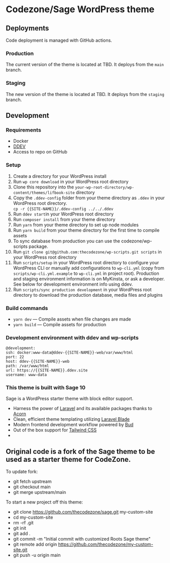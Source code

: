 Codezone/Sage WordPress theme
======================

## Deployments


Code deployment is managed with GitHub actions.

### Production
The current version of the theme is located at TBD. It deploys from the `main` branch.

### Staging
The new version of the theme is located at TBD. It deploys from the `staging` branch.

## Development

### Requirements
- Docker
- [DDEV](https://ddev.com/)
- Access to repo on GitHub

### Setup


1. Create a directory for your WordPress install
2. Run `wp core download` in your WordPress root directory
3. Clone this repository into the `your-wp-root-directory/wp-content/themes/lifbook-site` directory
4. Copy the `.ddev-config` folder from your theme directory as `.ddev` in your WordPress root directory. <br /> `cp -r {{SITE-NAME}}/.ddev-config ../../.ddev`
5. Run `ddev start`in your WordPress root directory
6. Run `composer install` from your theme directory
7. Run `yarn` from your theme directory to set up node modules
8. Run `yarn build` from your theme directory for the first time to compile assets
9. To sync database from production you can use the codezone/wp-scripts package.
10. Run `git clone git@github.com:thecodezone/wp-scripts.git scripts` in your WordPress root directory
11. Run `scripts/setup` in your WordPress root directory to configure your WordPress CLI or manually add configurations to `wp-cli.yml` (copy from `scripts/wp-cli.yml.example` to `wp-cli.yml` in project root). Production and staging environment information is on MyKinsta, or ask a developer. See below for development environment info using ddev.
12. Run `scripts/sync production development` in your WordPress root directory to download the production database, media files and plugins

### Build commands

* `yarn dev` — Compile assets when file changes are made
* `yarn build` — Compile assets for production

### Development environment with ddev and wp-scripts

```
@development:
ssh: docker:www-data@ddev-{{SITE-NAME}}-web/var/www/html
port: 22
host: ddev-{{SITE-NAME}}-web
path: /var/www/html
url: https://{{SITE-NAME}}.ddev.site
username: www-data
```

### This theme is built with Sage 10

Sage is a WordPress starter theme with block editor support.

- Harness the power of [Laravel](https://laravel.com) and its available packages thanks to [Acorn](https://github.com/roots/acorn)
- Clean, efficient theme templating utilizing [Laravel Blade](https://laravel.com/docs/master/blade)
- Modern frontend development workflow powered by [Bud](https://bud.js.org/)
- Out of the box support for [Tailwind CSS](https://tailwindcss.com/)
- 
## Original code is a fork of the Sage theme to be used as a starter theme for CodeZone.

To update fork:

- git fetch upstream
- git checkout main
- git merge upstream/main

To start a new project off this theme:

 - git clone https://github.com/thecodezone/sage.git my-custom-site
 - cd my-custom-site
 - rm -rf .git
 - git init
 - git add .
 - git commit -m "Initial commit with customized Roots Sage theme"
 - git remote add origin https://github.com/thecodezone/my-custom-site.git
 - git push -u origin main

